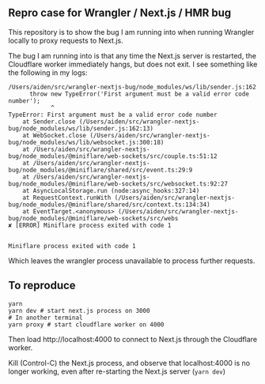 ## Repro case for Wrangler / Next.js / HMR bug

This repository is to show the bug I am running into when running Wrangler
locally to proxy requests to Next.js.

The bug I am running into is that any time the Next.js server is restarted, the
Cloudflare worker immediately hangs, but does not exit. I see something like the
following in my logs:

```
/Users/aiden/src/wrangler-nextjs-bug/node_modules/ws/lib/sender.js:162
      throw new TypeError('First argument must be a valid error code number');
            ^
TypeError: First argument must be a valid error code number
    at Sender.close (/Users/aiden/src/wrangler-nextjs-bug/node_modules/ws/lib/sender.js:162:13)
    at WebSocket.close (/Users/aiden/src/wrangler-nextjs-bug/node_modules/ws/lib/websocket.js:300:18)
    at /Users/aiden/src/wrangler-nextjs-bug/node_modules/@miniflare/web-sockets/src/couple.ts:51:12
    at /Users/aiden/src/wrangler-nextjs-bug/node_modules/@miniflare/shared/src/event.ts:29:9
    at /Users/aiden/src/wrangler-nextjs-bug/node_modules/@miniflare/web-sockets/src/websocket.ts:92:27
    at AsyncLocalStorage.run (node:async_hooks:327:14)
    at RequestContext.runWith (/Users/aiden/src/wrangler-nextjs-bug/node_modules/@miniflare/shared/src/context.ts:134:34)
    at EventTarget.<anonymous> (/Users/aiden/src/wrangler-nextjs-bug/node_modules/@miniflare/web-sockets/src/webs
✘ [ERROR] Miniflare process exited with code 1


Miniflare process exited with code 1
```

Which leaves the wrangler process unavailable to process further requests.


## To reproduce

```
yarn
yarn dev # start next.js process on 3000
# In another terminal
yarn proxy # start cloudflare worker on 4000
```

Then load http://localhost:4000 to connect to Next.js through the Cloudflare
worker.

Kill (Control-C) the Next.js process, and observe that localhost:4000 is no
longer working, even after re-starting the Next.js server (`yarn dev`)
